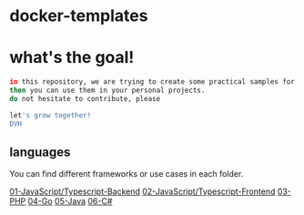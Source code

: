 # docker-templates

# what's the goal!
```sh
in this repository, we are trying to create some practical samples for each language.
then you can use them in your personal projects. 
do not hesitate to contribute, please

let's grow together!
DVH
```






## languages 
You can find different frameworks or use cases in each folder.
<!-- [number-language-framework or environment](link to repo) -->
[01-JavaScript/Typescript-Backend](./01-JavaScript/)
[02-JavaScript/Typescript-Frontend]()
[03-PHP]()
[04-Go]()
[05-Java]()
[06-C#]()

